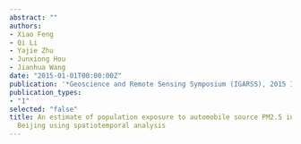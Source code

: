 ```yaml
---
abstract: ""
authors:
- Xiao Feng
- Qi Li
- Yajie Zhu
- Junxiong Hou
- Jianhua Wang
date: "2015-01-01T00:00:00Z"
publication: '*Geoscience and Remote Sensing Symposium (IGARSS), 2015 IEEE International*'
publication_types:
- "1"
selected: "false"
title: An estimate of population exposure to automobile source PM2.5 in
  Beijing using spatiotemporal analysis
---
```


